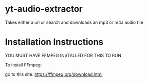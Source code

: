 # yt-audio-extractor
Takes either a url or search and downloads an mp3 or m4a audio file

# Installation Instructions
YOU MUST HAVE FFMPEG INSTALLED FOR THIS TO RUN

To install FFmpeg:

go to this site: 
  https://ffmpeg.org/download.html
  
 
